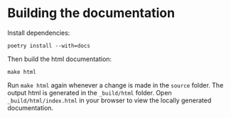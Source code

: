 # Building the documentation

Install dependencies:
```
poetry install --with=docs
```

Then build the html documentation:
```
make html
```

Run `make html` again whenever a change is made in the `source` folder. The
output html is generated in the `_build/html` folder. Open
`_build/html/index.html` in your browser to view the locally generated
documentation.

